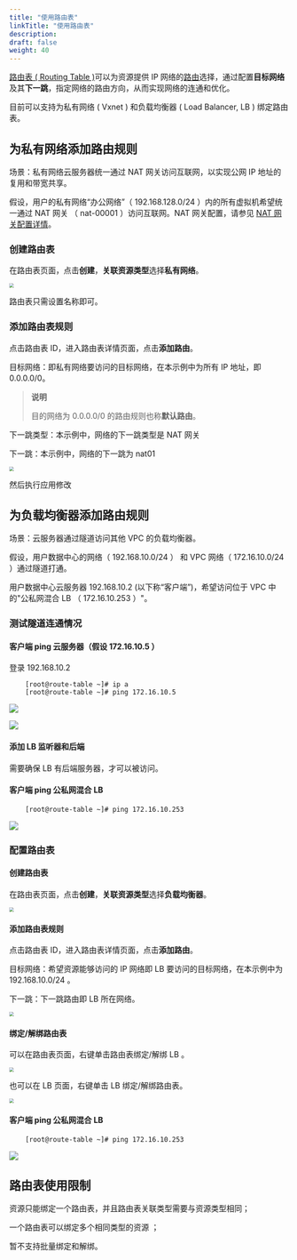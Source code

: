```yaml
---
title: "使用路由表"
linkTitle: "使用路由表"
description:
draft: false
weight: 40
---
```


[路由表 ( Routing Table )](https://zh.wikipedia.org/wiki/%E8%B7%AF%E7%94%B1%E8%A1%A8)可以为资源提供 IP 网络的[路由](https://www.ietf.org/rfc/rfc1812.txt)选择，通过配置**目标网络**及其**下一跳**，指定网络的路由方向，从而实现网络的连通和优化。

目前可以支持为私有网络 ( Vxnet ) 和负载均衡器 ( Load Balancer, LB ) 绑定路由表。

## 为私有网络添加路由规则

场景：私有网络云服务器统一通过 NAT 网关访问互联网，以实现公网 IP 地址的复用和带宽共享。

假设，用户的私有网络“办公网络”（ 192.168.128.0/24 ）内的所有虚拟机希望统一通过 NAT 网关 （ nat-00001 ）访问互联网。NAT 网关配置，请参见 [NAT 网关配置详情](/network/nat_gateway/manual/nat_user_guide/)。

### 创建路由表

在路由表页面，点击**创建**，**关联资源类型**选择**私有网络**。

<img src="../_images/create_route_table.png" style="zoom:50%;" />

路由表只需设置名称即可。

### 添加路由表规则

点击路由表 ID，进入路由表详情页面，点击**添加路由**。

目标网络：即私有网络要访问的目标网络，在本示例中为所有 IP 地址，即 0.0.0.0/0。

>**说明**
>
>  目的网络为 0.0.0.0/0 的路由规则也称**默认路由**。

下一跳类型：本示例中，网络的下一跳类型是 NAT 网关

下一跳：本示例中，网络的下一跳为 nat01 

<img src="../_images/add_routetable_default.png" style="zoom:50%;" />


然后执行应用修改


## 为负载均衡器添加路由规则

场景：云服务器通过隧道访问其他 VPC 的负载均衡器。

假设，用户数据中心的网络（ 192.168.10.0/24 ） 和 VPC 网络（ 172.16.10.0/24 ）通过隧道打通。

用户数据中心云服务器 192.168.10.2 (以下称“客户端”)，希望访问位于 VPC 中的"公私网混合 LB （ 172.16.10.253 ）"。

### 测试隧道连通情况

#### 客户端 ping 云服务器（假设 172.16.10.5 ）

登录 192.168.10.2 

```
    [root@route-table ~]# ip a 
    [root@route-table ~]# ping 172.16.10.5
```


![](../_images/ping_vpn_instance.jpg)

![](../_images/ping_vpn_instance2.jpg)

#### 添加 LB 监听器和后端

需要确保 LB 有后端服务器，才可以被访问。

#### 客户端 ping 公私网混合 LB 

```
    [root@route-table ~]# ping 172.16.10.253
```

![](../_images/ping_vpn_lb1.jpg)

### 配置路由表

#### 创建路由表

在路由表页面，点击**创建**，**关联资源类型**选择**负载均衡器**。

<img src="../_images/create_route_table_2.png" style="zoom:50%;" />

#### 添加路由表规则

点击路由表 ID，进入路由表详情页面，点击**添加路由**。

目标网络：希望资源能够访问的 IP 网络即 LB 要访问的目标网络，在本示例中为 192.168.10.0/24 。

下一跳：下一跳路由即 LB 所在网络。

<img src="../_images/add_route_table_rules.png" style="zoom:50%;" />

#### 绑定/解绑路由表

可以在路由表页面，右键单击路由表绑定/解绑 LB 。

<img src="../_images/router_bind_lb.png" style="zoom:50%;" />

也可以在 LB 页面，右键单击 LB 绑定/解绑路由表。

<img src="../_images/lb_bind_router.png" style="zoom:50%;" />

#### 客户端 ping 公私网混合 LB

```
    [root@route-table ~]# ping 172.16.10.253
```

![](../_images/ping_vpn_lb2.jpg)


## 路由表使用限制

资源只能绑定一个路由表，并且路由表关联类型需要与资源类型相同；

一个路由表可以绑定多个相同类型的资源 ；

暂不支持批量绑定和解绑。

